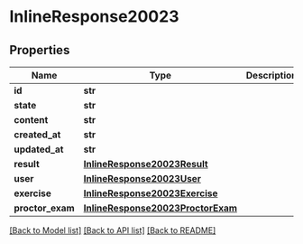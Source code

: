 # InlineResponse20023

## Properties
Name | Type | Description | Notes
------------ | ------------- | ------------- | -------------
**id** | **str** |  | [optional] 
**state** | **str** |  | [optional] 
**content** | **str** |  | [optional] 
**created_at** | **str** |  | [optional] 
**updated_at** | **str** |  | [optional] 
**result** | [**InlineResponse20023Result**](InlineResponse20023Result.md) |  | [optional] 
**user** | [**InlineResponse20023User**](InlineResponse20023User.md) |  | [optional] 
**exercise** | [**InlineResponse20023Exercise**](InlineResponse20023Exercise.md) |  | [optional] 
**proctor_exam** | [**InlineResponse20023ProctorExam**](InlineResponse20023ProctorExam.md) |  | [optional] 

[[Back to Model list]](../README.md#documentation-for-models) [[Back to API list]](../README.md#documentation-for-api-endpoints) [[Back to README]](../README.md)

